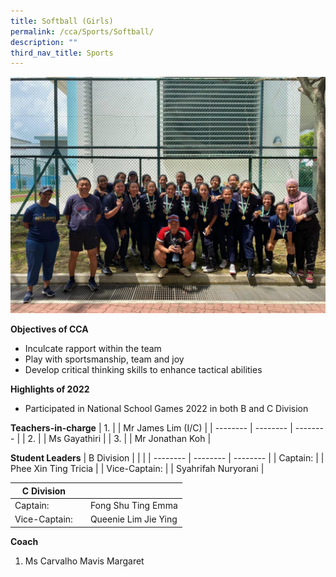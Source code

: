 ```yaml
---
title: Softball (Girls)
permalink: /cca/Sports/Softball/
description: ""
third_nav_title: Sports
---
```

![](/images/Softball_1-1024x768.jpeg)


**Objectives of CCA**

*   Inculcate rapport within the team
*   Play with sportsmanship, team and joy
*   Develop critical thinking skills to enhance tactical abilities

**Highlights of 2022**

*   Participated in National School Games 2022 in both B and C Division

**Teachers-in-charge**
| 1. |  | Mr James Lim (I/C) |
| -------- | -------- | -------- |
| 2.     |      | Ms Gayathiri    |
| 3.     |      | Mr Jonathan Koh     |


**Student Leaders**
| B Division  |  |  |
| -------- | -------- | -------- |
| Captain:    |      | Phee Xin Ting Tricia     |
|  Vice-Captain:  |      | Syahrifah Nuryorani     |

| C Division |  |  |
| -------- | -------- | -------- |
| Captain:     |      | Fong Shu Ting Emma     |
|  Vice-Captain:  |      | Queenie Lim Jie Ying    |



**Coach**
1. Ms Carvalho Mavis Margaret